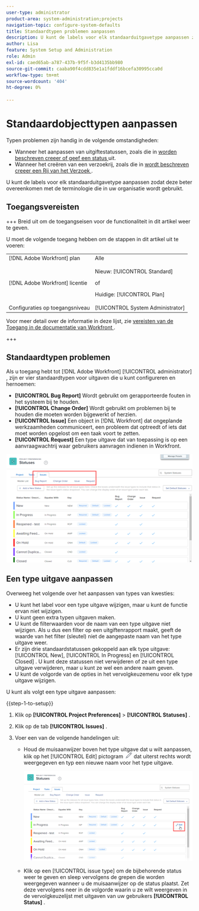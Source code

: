 ```yaml
---
user-type: administrator
product-area: system-administration;projects
navigation-topic: configure-system-defaults
title: Standaardtypen problemen aanpassen
description: U kunt de labels voor elk standaarduitgavetype aanpassen zodat deze beter overeenkomen met de terminologie die in uw organisatie wordt gebruikt. De types van kwestie zijn nuttig om uitgavestatus aan te passen en verzoekrijen tot stand te brengen.
author: Lisa
feature: System Setup and Administration
role: Admin
exl-id: caed65ab-a787-437b-9f5f-b3d4135bb980
source-git-commit: caaba90f4cdd835e1a1fddf16bcefa30995cca0d
workflow-type: tm+mt
source-wordcount: '404'
ht-degree: 0%

---
```


# Standaardobjecttypen aanpassen

Typen problemen zijn handig in de volgende omstandigheden:

* Wanneer het aanpassen van uitgiftestatussen, zoals die in [ worden beschreven creeer of geef een status ](../../../administration-and-setup/customize-workfront/creating-custom-status-and-priority-labels/create-or-edit-a-status.md) uit.
* Wanneer het creëren van een verzoekrij, zoals die in [ wordt beschreven creeer een Rij van het Verzoek ](../../../manage-work/requests/create-and-manage-request-queues/create-request-queue.md).

U kunt de labels voor elk standaarduitgavetype aanpassen zodat deze beter overeenkomen met de terminologie die in uw organisatie wordt gebruikt.

## Toegangsvereisten

+++ Breid uit om de toegangseisen voor de functionaliteit in dit artikel weer te geven.

U moet de volgende toegang hebben om de stappen in dit artikel uit te voeren:

<table style="table-layout:auto"> 
 <col> 
 <col> 
 <tbody> 
  <tr> 
   <td role="rowheader">[!DNL Adobe Workfront] plan</td> 
   <td>Alle</td> 
  </tr> 
  <tr> 
   <td role="rowheader">[!DNL Adobe Workfront] licentie</td> 
   <td><p>Nieuw: [!UICONTROL Standard]</p>
   of
   <p>Huidige: [!UICONTROL Plan]</p>
   </td> 
  </tr>
  <tr>
   <td role="rowheader">Configuraties op toegangsniveau</td> 
   <td>[!UICONTROL System Administrator]</td>
  </tr> 
 </tbody> 
</table>

Voor meer detail over de informatie in deze lijst, zie [ vereisten van de Toegang in de documentatie van Workfront ](/help/quicksilver/administration-and-setup/add-users/access-levels-and-object-permissions/access-level-requirements-in-documentation.md).

+++

## Standaardtypen problemen

Als u toegang hebt tot [!DNL Adobe Workfront] [!UICONTROL administrator] , zijn er vier standaardtypen voor uitgaven die u kunt configureren en hernoemen:

* **[!UICONTROL Bug Report]** Wordt gebruikt om gerapporteerde fouten in het systeem bij te houden.
* **[!UICONTROL Change Order]** Wordt gebruikt om problemen bij te houden die moeten worden bijgewerkt of herzien.
* **[!UICONTROL Issue]** Een object in [!DNL Workfront] dat ongeplande werkzaamheden communiceert, een probleem dat optreedt of iets dat moet worden opgelost om een taak voort te zetten.
* **[!UICONTROL Request]** Een type uitgave dat van toepassing is op een aanvraagwachtrij waar gebruikers aanvragen indienen in Workfront.

![](assets/default-issue-types.png)

## Een type uitgave aanpassen

Overweeg het volgende over het aanpassen van types van kwesties:

* U kunt het label voor een type uitgave wijzigen, maar u kunt de functie ervan niet wijzigen.
* U kunt geen extra typen uitgaven maken.
* U kunt de filterwaarden voor de naam van een type uitgave niet wijzigen. Als u dus een filter op een uitgiftenrapport maakt, geeft de waarde van het filter (sleutel) niet de aangepaste naam van het type uitgave weer.
* Er zijn drie standaardstatussen gekoppeld aan elk type uitgave: [!UICONTROL New], [!UICONTROL In Progress] en [!UICONTROL Closed] . U kunt deze statussen niet verwijderen of ze uit een type uitgave verwijderen, maar u kunt ze wel een andere naam geven.
* U kunt de volgorde van de opties in het vervolgkeuzemenu voor elk type uitgave wijzigen.

U kunt als volgt een type uitgave aanpassen:

{{step-1-to-setup}}

1. Klik op **[!UICONTROL Project Preferences]** > **[!UICONTROL Statuses]** .

1. Klik op de tab **[!UICONTROL Issues]** .
1. Voer een van de volgende handelingen uit:

   * Houd de muisaanwijzer boven het type uitgave dat u wilt aanpassen, klik op het [!UICONTROL Edit] pictogram ![](assets/edit-icon.png) dat uiterst rechts wordt weergegeven en typ een nieuwe naam voor het type uitgave.

     ![](assets/customize-issue-type.png)

   * Klik op een [!UICONTROL issue type] om de bijbehorende status weer te geven en sleep vervolgens de grepen die worden weergegeven wanneer u de muisaanwijzer op de status plaatst. Zet deze vervolgens neer in de volgorde waarin u ze wilt weergeven in de vervolgkeuzelijst met uitgaven van uw gebruikers **[!UICONTROL Status]** .
